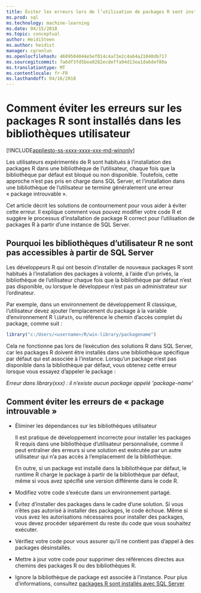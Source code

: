 ```yaml
---
title: Éviter les erreurs lors de l’utilisation de packages R sont installés dans les bibliothèques utilisateur | Documents Microsoft
ms.prod: sql
ms.technology: machine-learning
ms.date: 04/15/2018
ms.topic: conceptual
author: HeidiSteen
ms.author: heidist
manager: cgronlun
ms.openlocfilehash: 4609504044e5ef014c4a73e2c4a64a21040db717
ms.sourcegitcommit: 7a6df3fd5bea9282ecdeffa94d13ea1da6def80a
ms.translationtype: MT
ms.contentlocale: fr-FR
ms.lasthandoff: 04/16/2018
---
```

# <a name="avoiding-errors-on-r-packages-installed-in-user-libraries"></a>Comment éviter les erreurs sur les packages R sont installés dans les bibliothèques utilisateur
[!INCLUDE[appliesto-ss-xxxx-xxxx-xxx-md-winonly](../../includes/appliesto-ss-xxxx-xxxx-xxx-md-winonly.md)]

Les utilisateurs expérimentés de R sont habitués à l’installation des packages R dans une bibliothèque de l’utilisateur, chaque fois que la bibliothèque par défaut est bloqué ou non disponible. Toutefois, cette approche n’est pas pris en charge dans SQL Server, et l’installation dans une bibliothèque de l’utilisateur se termine généralement une erreur « package introuvable ».

Cet article décrit les solutions de contournement pour vous aider à éviter cette erreur. Il explique comment vous pouvez modifier votre code R et suggère le processus d’installation de package R correct pour l’utilisation de packages R à partir d’une instance de SQL Server.

## <a name="why-r-user-libraries-cannot-be-accessed-from-sql-server"></a>Pourquoi les bibliothèques d’utilisateur R ne sont pas accessibles à partir de SQL Server

Les développeurs R qui ont besoin d’installer de nouveaux packages R sont habitués à l’installation des packages à volonté, à l’aide d’un privés, la bibliothèque de l’utilisateur chaque fois que la bibliothèque par défaut n’est pas disponible, ou lorsque le développeur n’est pas un administrateur sur l’ordinateur.

Par exemple, dans un environnement de développement R classique, l’utilisateur devez ajouter l’emplacement du package à la variable d’environnement R `libPath`, ou référence le chemin d’accès complet du package, comme suit :

```R
library("c:/Users/<username>/R/win-library/packagename")
```

Cela ne fonctionne pas lors de l’exécution des solutions R dans SQL Server, car les packages R doivent être installés dans une bibliothèque spécifique par défaut qui est associée à l’instance. Lorsqu’un package n’est pas disponible dans la bibliothèque par défaut, vous obtenez cette erreur lorsque vous essayez d’appeler le package :

*Erreur dans library(xxx) : il n’existe aucun package appelé 'package-name'*

## <a name="how-to-avoid-package-not-found-errors"></a>Comment éviter les erreurs de « package introuvable »

+ Éliminer les dépendances sur les bibliothèques utilisateur 

    Il est pratique de développement incorrecte pour installer les packages R requis dans une bibliothèque d’utilisateur personnalisée, comme il peut entraîner des erreurs si une solution est exécutée par un autre utilisateur qui n’a pas accès à l’emplacement de la bibliothèque.

    En outre, si un package est installé dans la bibliothèque par défaut, le runtime R charge le package à partir de la bibliothèque par défaut, même si vous avez spécifié une version différente dans le code R.

+ Modifiez votre code s’exécute dans un environnement partagé.

+ Évitez d’installer des packages dans le cadre d’une solution. Si vous n’êtes pas autorisé à installer des packages, le code échoue. Même si vous avez les autorisations nécessaires pour installer des packages, vous devez procéder séparément du reste du code que vous souhaitez exécuter.

+ Vérifiez votre code pour vous assurer qu’il ne contient pas d’appel à des packages désinstallés.

+ Mettre à jour votre code pour supprimer des références directes aux chemins des packages R ou des bibliothèques R. 

+ Ignore la bibliothèque de package est associée à l’instance. Pour plus d’informations, consultez [packages R sont installés avec SQL Server](installing-and-managing-r-packages.md)
